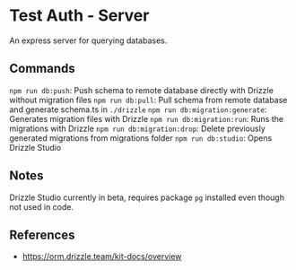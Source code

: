 # Test Auth - Server

An express server for querying databases.

## Commands

`npm run db:push`: Push schema to remote database directly with Drizzle without migration files
`npm run db:pull`: Pull schema from remote database and generate schema.ts in `./drizzle`
`npm run db:migration:generate`: Generates migration files with Drizzle
`npm run db:migration:run`: Runs the migrations with Drizzle
`npm run db:migration:drop`: Delete previously generated migrations from migrations folder
`npm run db:studio`: Opens Drizzle Studio

## Notes

Drizzle Studio currently in beta, requires package `pg` installed even though not used in code.

## References

- <https://orm.drizzle.team/kit-docs/overview>
